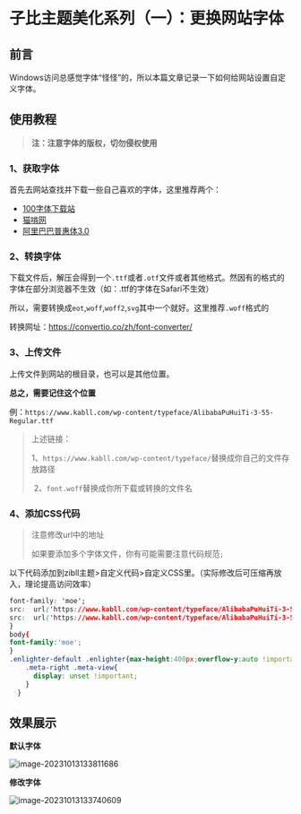 # 子比主题美化系列（一）：更换网站字体

## 前言

Windows访问总感觉字体“怪怪”的，所以本篇文章记录一下如何给网站设置自定义字体。

## 使用教程

> **注：注意字体的版权，切勿侵权使用**

### 1、获取字体

首先去网站查找并下载一些自己喜欢的字体，这里推荐两个：

- [100字体下载站](https://www.zibll.com/?golink=aHR0cHM6Ly93d3cuMTAwZm9udC5jb20v)
- [猫啃网](https://www.zibll.com/?golink=aHR0cHM6Ly93d3cubWFva2VuLmNvbS8=)
- [阿里巴巴普惠体3.0](https://www.alibabafonts.com/#/font)

### 2、转换字体

下载文件后，解压会得到一个`.ttf`或者`.otf`文件或者其他格式。然因有的格式的字体在部分浏览器不生效（如：.ttf的字体在Safari不生效）

所以，需要转换成`eot`,`woff`,`woff2`,`svg`其中一个就好。这里推荐`.woff`格式的

转换网址：https://convertio.co/zh/font-converter/

### 3、上传文件

上传文件到网站的根目录，也可以是其他位置。

**总之，需要记住这个位置**

例：`https://www.kabll.com/wp-content/typeface/AlibabaPuHuiTi-3-55-Regular.ttf`

> 上述链接：
>
> ​	1、`https://www.kabll.com/wp-content/typeface/`替换成你自己的文件存放路径
>
> ​	2、`font.woff`替换成你所下载或转换的文件名

### 4、添加CSS代码

> 注意修改url中的地址
>
> 如果要添加多个字体文件，你有可能需要注意代码规范`;`

以下代码添加到zibll主题>自定义代码>自定义CSS里。（实际修改后可压缩再放入，理论提高访问效率）

```css
font-family: 'moe';
src:  url('https://www.kabll.com/wp-content/typeface/AlibabaPuHuiTi-3-55-Regular.ttf');
src:  url('https://www.kabll.com/wp-content/typeface/AlibabaPuHuiTi-3-55-Regular.woff');
}
body{
font-family:'moe';
}
.enlighter-default .enlighter{max-height:400px;overflow-y:auto !important;}.lazyloading:not(.swiper-lazy-loaded){opacity: 0;}@media (max-width:640px) {
    .meta-right .meta-view{
      display: unset !important;
    }
  }
```

## 效果展示

**默认字体**

![image-20231013133811686](https://lskypro-1309218011.cos.ap-shanghai.myqcloud.com/2023/10/13/6528d7c4824de.png)

**修改字体**

![image-20231013133740609](https://lskypro-1309218011.cos.ap-shanghai.myqcloud.com/2023/10/13/6528d7acb1e58.png)